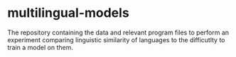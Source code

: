# multilingual-models

The repository containing the data and relevant program files to perform an experiment comparing linguistic similarity of languages to the difficutlty to train a model on them.
